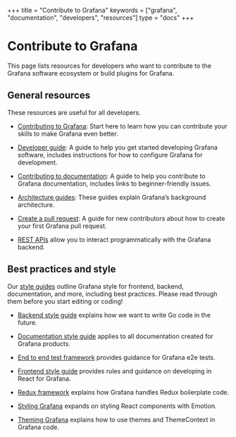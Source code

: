+++
title = "Contribute to Grafana"
keywords = ["grafana", "documentation", "developers", "resources"]
type = "docs"
+++

# Contribute to Grafana

This page lists resources for developers who want to contribute to the Grafana software ecosystem or build plugins for Grafana.

## General resources

These resources are useful for all developers.

- [Contributing to Grafana](https://github.com/grafana/grafana/blob/master/CONTRIBUTING.md): Start here to learn how you can contribute your skills to make Grafana even better.

- [Developer guide](https://github.com/grafana/grafana/blob/master/contribute/developer-guide.md): A guide to help you get started developing Grafana software, includes instructions for how to configure Grafana for development.

- [Contributing to documentation](https://github.com/grafana/grafana/blob/master/contribute/documentation.md): A guide to help you contribute to Grafana documentation, includes links to beginner-friendly issues.

- [Architecture guides](https://github.com/grafana/grafana/tree/master/contribute/architecture): These guides explain Grafana’s background architecture.

- [Create a pull request](https://github.com/grafana/grafana/blob/master/contribute/create-pull-request.md): A guide for new contributors about how to create your first Grafana pull request.

- [REST APIs](https://grafana.com/docs/grafana/latest/http_api/) allow you to interact programmatically with the Grafana backend.

## Best practices and style

Our [style guides](https://github.com/grafana/grafana/tree/master/contribute/style-guides) outline Grafana style for frontend, backend, documentation, and more, including best practices. Please read through them before you start editing or coding!

- [Backend style guide](https://github.com/grafana/grafana/blob/master/contribute/style-guides/backend.md) explains how we want to write Go code in the future.

- [Documentation style guide](https://github.com/grafana/grafana/blob/master/contribute/style-guides/documentation-style-guide.md) applies to all documentation created for Grafana products.

- [End to end test framework](https://github.com/grafana/grafana/blob/master/contribute/style-guides/e2e.md) provides guidance for Grafana e2e tests.

- [Frontend style guide](https://github.com/grafana/grafana/blob/master/contribute/style-guides/frontend.md) provides rules and guidance on developing in React for Grafana.

- [Redux framework](https://github.com/grafana/grafana/blob/master/contribute/style-guides/redux.md) explains how Grafana handles Redux boilerplate code.

- [Styling Grafana](https://github.com/grafana/grafana/blob/master/contribute/style-guides/styling.md) expands on styling React components with Emotion.

- [Theming Grafana](https://github.com/grafana/grafana/blob/master/contribute/style-guides/themes.md) explains how to use themes and ThemeContext in Grafana code.
